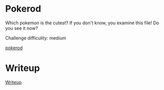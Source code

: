 #  Pokerod

Which pokemon is the cutest? If you don't know, you examine this file! Do you see it now?

Challenge difficulity: medium

[pokerod](files/pokerod)

# Writeup

[Writeup](WRITEUP.md)
